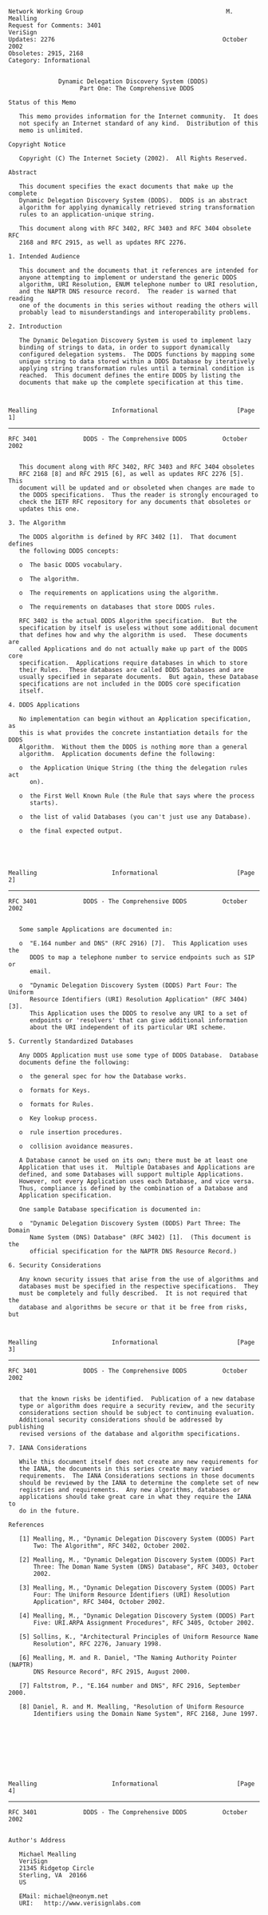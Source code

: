     Network Working Group                                        M. Mealling
    Request for Comments: 3401                                      VeriSign
    Updates: 2276                                               October 2002
    Obsoletes: 2915, 2168
    Category: Informational


                  Dynamic Delegation Discovery System (DDDS)
                        Part One: The Comprehensive DDDS

    Status of this Memo

       This memo provides information for the Internet community.  It does
       not specify an Internet standard of any kind.  Distribution of this
       memo is unlimited.

    Copyright Notice

       Copyright (C) The Internet Society (2002).  All Rights Reserved.

    Abstract

       This document specifies the exact documents that make up the complete
       Dynamic Delegation Discovery System (DDDS).  DDDS is an abstract
       algorithm for applying dynamically retrieved string transformation
       rules to an application-unique string.

       This document along with RFC 3402, RFC 3403 and RFC 3404 obsolete RFC
       2168 and RFC 2915, as well as updates RFC 2276.

    1. Intended Audience

       This document and the documents that it references are intended for
       anyone attempting to implement or understand the generic DDDS
       algorithm, URI Resolution, ENUM telephone number to URI resolution,
       and the NAPTR DNS resource record.  The reader is warned that reading
       one of the documents in this series without reading the others will
       probably lead to misunderstandings and interoperability problems.

    2. Introduction

       The Dynamic Delegation Discovery System is used to implement lazy
       binding of strings to data, in order to support dynamically
       configured delegation systems.  The DDDS functions by mapping some
       unique string to data stored within a DDDS Database by iteratively
       applying string transformation rules until a terminal condition is
       reached.  This document defines the entire DDDS by listing the
       documents that make up the complete specification at this time.



    Mealling                     Informational                      [Page 1]

------------------------------------------------------------------------

``` newpage
RFC 3401             DDDS - The Comprehensive DDDS          October 2002


   This document along with RFC 3402, RFC 3403 and RFC 3404 obsoletes
   RFC 2168 [8] and RFC 2915 [6], as well as updates RFC 2276 [5].  This
   document will be updated and or obsoleted when changes are made to
   the DDDS specifications.  Thus the reader is strongly encouraged to
   check the IETF RFC repository for any documents that obsoletes or
   updates this one.

3. The Algorithm

   The DDDS algorithm is defined by RFC 3402 [1].  That document defines
   the following DDDS concepts:

   o  The basic DDDS vocabulary.

   o  The algorithm.

   o  The requirements on applications using the algorithm.

   o  The requirements on databases that store DDDS rules.

   RFC 3402 is the actual DDDS Algorithm specification.  But the
   specification by itself is useless without some additional document
   that defines how and why the algorithm is used.  These documents are
   called Applications and do not actually make up part of the DDDS core
   specification.  Applications require databases in which to store
   their Rules.  These databases are called DDDS Databases and are
   usually specified in separate documents.  But again, these Database
   specifications are not included in the DDDS core specification
   itself.

4. DDDS Applications

   No implementation can begin without an Application specification, as
   this is what provides the concrete instantiation details for the DDDS
   Algorithm.  Without them the DDDS is nothing more than a general
   algorithm.  Application documents define the following:

   o  the Application Unique String (the thing the delegation rules act
      on).

   o  the First Well Known Rule (the Rule that says where the process
      starts).

   o  the list of valid Databases (you can't just use any Database).

   o  the final expected output.





Mealling                     Informational                      [Page 2]
```

------------------------------------------------------------------------

``` newpage
RFC 3401             DDDS - The Comprehensive DDDS          October 2002


   Some sample Applications are documented in:

   o  "E.164 number and DNS" (RFC 2916) [7].  This Application uses the
      DDDS to map a telephone number to service endpoints such as SIP or
      email.

   o  "Dynamic Delegation Discovery System (DDDS) Part Four: The Uniform
      Resource Identifiers (URI) Resolution Application" (RFC 3404) [3].
      This Application uses the DDDS to resolve any URI to a set of
      endpoints or 'resolvers' that can give additional information
      about the URI independent of its particular URI scheme.

5. Currently Standardized Databases

   Any DDDS Application must use some type of DDDS Database.  Database
   documents define the following:

   o  the general spec for how the Database works.

   o  formats for Keys.

   o  formats for Rules.

   o  Key lookup process.

   o  rule insertion procedures.

   o  collision avoidance measures.

   A Database cannot be used on its own; there must be at least one
   Application that uses it.  Multiple Databases and Applications are
   defined, and some Databases will support multiple Applications.
   However, not every Application uses each Database, and vice versa.
   Thus, compliance is defined by the combination of a Database and
   Application specification.

   One sample Database specification is documented in:

   o  "Dynamic Delegation Discovery System (DDDS) Part Three: The Domain
      Name System (DNS) Database" (RFC 3402) [1].  (This document is the
      official specification for the NAPTR DNS Resource Record.)

6. Security Considerations

   Any known security issues that arise from the use of algorithms and
   databases must be specified in the respective specifications.  They
   must be completely and fully described.  It is not required that the
   database and algorithms be secure or that it be free from risks, but



Mealling                     Informational                      [Page 3]
```

------------------------------------------------------------------------

``` newpage
RFC 3401             DDDS - The Comprehensive DDDS          October 2002


   that the known risks be identified.  Publication of a new database
   type or algorithm does require a security review, and the security
   considerations section should be subject to continuing evaluation.
   Additional security considerations should be addressed by publishing
   revised versions of the database and algorithm specifications.

7. IANA Considerations

   While this document itself does not create any new requirements for
   the IANA, the documents in this series create many varied
   requirements.  The IANA Considerations sections in those documents
   should be reviewed by the IANA to determine the complete set of new
   registries and requirements.  Any new algorithms, databases or
   applications should take great care in what they require the IANA to
   do in the future.

References

   [1] Mealling, M., "Dynamic Delegation Discovery System (DDDS) Part
       Two: The Algorithm", RFC 3402, October 2002.

   [2] Mealling, M., "Dynamic Delegation Discovery System (DDDS) Part
       Three: The Doman Name System (DNS) Database", RFC 3403, October
       2002.

   [3] Mealling, M., "Dynamic Delegation Discovery System (DDDS) Part
       Four: The Uniform Resource Identifiers (URI) Resolution
       Application", RFC 3404, October 2002.

   [4] Mealling, M., "Dynamic Delegation Discovery System (DDDS) Part
       Five: URI.ARPA Assignment Procedures", RFC 3405, October 2002.

   [5] Sollins, K., "Architectural Principles of Uniform Resource Name
       Resolution", RFC 2276, January 1998.

   [6] Mealling, M. and R. Daniel, "The Naming Authority Pointer (NAPTR)
       DNS Resource Record", RFC 2915, August 2000.

   [7] Faltstrom, P., "E.164 number and DNS", RFC 2916, September 2000.

   [8] Daniel, R. and M. Mealling, "Resolution of Uniform Resource
       Identifiers using the Domain Name System", RFC 2168, June 1997.









Mealling                     Informational                      [Page 4]
```

------------------------------------------------------------------------

``` newpage
RFC 3401             DDDS - The Comprehensive DDDS          October 2002


Author's Address

   Michael Mealling
   VeriSign
   21345 Ridgetop Circle
   Sterling, VA  20166
   US

   EMail: michael@neonym.net
   URI:   http://www.verisignlabs.com









































Mealling                     Informational                      [Page 5]
```

------------------------------------------------------------------------

``` newpage
RFC 3401             DDDS - The Comprehensive DDDS          October 2002


Full Copyright Statement

   Copyright (C) The Internet Society (2002).  All Rights Reserved.

   This document and translations of it may be copied and furnished to
   others, and derivative works that comment on or otherwise explain it
   or assist in its implementation may be prepared, copied, published
   and distributed, in whole or in part, without restriction of any
   kind, provided that the above copyright notice and this paragraph are
   included on all such copies and derivative works.  However, this
   document itself may not be modified in any way, such as by removing
   the copyright notice or references to the Internet Society or other
   Internet organizations, except as needed for the purpose of
   developing Internet standards in which case the procedures for
   copyrights defined in the Internet Standards process must be
   followed, or as required to translate it into languages other than
   English.

   The limited permissions granted above are perpetual and will not be
   revoked by the Internet Society or its successors or assigns.

   This document and the information contained herein is provided on an
   "AS IS" basis and THE INTERNET SOCIETY AND THE INTERNET ENGINEERING
   TASK FORCE DISCLAIMS ALL WARRANTIES, EXPRESS OR IMPLIED, INCLUDING
   BUT NOT LIMITED TO ANY WARRANTY THAT THE USE OF THE INFORMATION
   HEREIN WILL NOT INFRINGE ANY RIGHTS OR ANY IMPLIED WARRANTIES OF
   MERCHANTABILITY OR FITNESS FOR A PARTICULAR PURPOSE.

Acknowledgement

   Funding for the RFC Editor function is currently provided by the
   Internet Society.



















Mealling                     Informational                      [Page 6]
```
